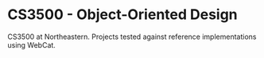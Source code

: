 CS3500 - Object-Oriented Design
===============================
CS3500 at Northeastern.
Projects tested against reference implementations using WebCat.
